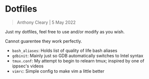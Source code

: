 # Dotfiles

> Anthony Cleary | 5 May 2022

Just my dotfiles, feel free to use and/or modify as you wish.

Cannot guarentee they work perfectly.

* `bash_aliases`: Holds list of quality of life bash aliases
* `gdbinit`: Mainly just so GDB automatically switches to Intel syntax
* `tmux.conf`: My attempt to begin to relearn tmux; inspired by one of ippsec's videos
* `vimrc`: Simple config to make vim a little better
